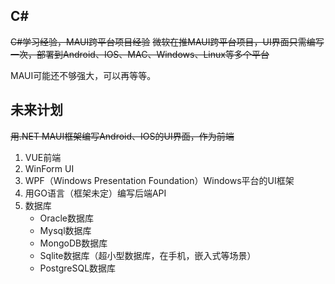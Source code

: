 ## C#
~~C#学习经验，MAUI跨平台项目经验~~
~~微软在推MAUI跨平台项目，UI界面只需编写一次，部署到Android、IOS、MAC、Windows、Linux等多个平台~~

MAUI可能还不够强大，可以再等等。

## 未来计划

~~用.NET MAUI框架编写Android、IOS的UI界面，作为前端~~

1. VUE前端
2. WinForm UI
3. WPF（Windows Presentation Foundation）Windows平台的UI框架
4. 用GO语言（框架未定）编写后端API
5. 数据库
   - Oracle数据库 
   - Mysql数据库
   -  MongoDB数据库
   - Sqlite数据库（超小型数据库，在手机，嵌入式等场景）
   - PostgreSQL数据库

## 

## 
